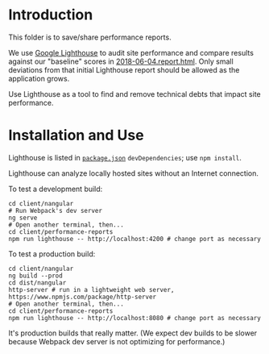 # Introduction
This folder is to save/share performance reports.

We use [Google Lighthouse](https://github.com/GoogleChrome/lighthouse) to
audit site performance and compare results against our "baseline" scores in
[2018-06-04.report.html](2018-06-04.report.html). Only small deviations from
that initial Lighthouse report should be allowed as the application grows.

Use Lighthouse as a tool to find and remove technical debts that impact
site performance.

# Installation and Use
Lighthouse is listed in [`package.json`](../nangular/package.json)
`devDependencies`; use `npm install`.

Lighthouse can analyze locally hosted sites without an Internet connection.

To test a development build:
```Shell
cd client/nangular
# Run Webpack's dev server
ng serve
# Open another terminal, then...
cd client/performance-reports
npm run lighthouse -- http://localhost:4200 # change port as necessary
```

To test a production build:
```Shell
cd client/nangular
ng build --prod
cd dist/nangular
http-server # run in a lightweight web server, https://www.npmjs.com/package/http-server
# Open another terminal, then...
cd client/performance-reports
npm run lighthouse -- http://localhost:8080 # change port as necessary
```

It's production builds that really matter. (We expect dev builds
to be slower because Webpack dev server is not optimizing for performance.)
